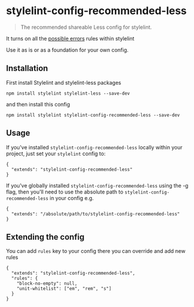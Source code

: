 # stylelint-config-recommended-less
>The recommended shareable Less config for stylelint.

It turns on all the [possible errors](https://github.com/stylelint/stylelint/blob/master/docs/user-guide/rules/list.md#possible-errors) rules within stylelint

Use it as is or as a foundation for your own config.

## Installation

First install Stylelint and stylelint-less packages

```
npm install stylelint stylelint-less --save-dev
```

and then install this config

```
npm install stylelint stylelint-config-recommended-less --save-dev
```

## Usage

If you've installed `stylelint-config-recommended-less` locally within your project, just set your `stylelint` config to:

```
{
  "extends": "stylelint-config-recommended-less"
}
```

If you've globally installed `stylelint-config-recommended-less` using the -g flag, then you'll need to use the absolute path to `stylelint-config-recommended-less` in your config e.g.

```
{
  "extends": "/absolute/path/to/stylelint-config-recommended-less"
}
```

## Extending the config

You can add `rules` key to your config there you can override and add new rules
```
{
  "extends": "stylelint-config-recommended-less",
  "rules": {
    "block-no-empty": null,
    "unit-whitelist": ["em", "rem", "s"]
  }
}

```


